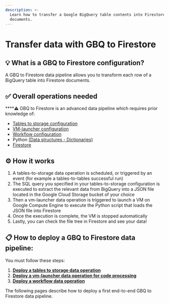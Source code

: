 ```yaml
---
description: >-
  Learn how to transfer a Google BigQuery table contents into Firestore
  documents.
---
```


# Transfer data with GBQ to Firestore

## :bulb: What is a GBQ to Firestore configuration?

A GBQ to Firestore data pipeline allows you to transform each row of a BigQuery table into Firestore documents.

## ✅ **Overall operations needed**

****:warning: GBQ to Firestore is an advanced data pipeline which requires prior knowledge of:

* [Tables to storage configuration](../export-data-with-tables-to-storage/table-to-storage-configuration-file.md)
* [VM-launcher configuration](../execute-code-processings-with-vm-launcher/process-code-with-vm-launcher/vm-launcher-code-processing-configuration-file.md)
* [Workflow configuration](../orchestrate-processings-with-workflow/workflow-configuration-file.md)
* Python [(Data structures - Dictionaries)](https://docs.python.org/3/tutorial/datastructures.html?highlight=dictionary#dictionaries)
* [Firestore](https://firebase.google.com/docs/firestore)

## ⚙️ How it works

1. A tables-to-storage data operation is scheduled, or triggered by an event (for example a tables-to-tables successful run)
2. The SQL query you specified in your tables-to-storage configuration is executed to extract the relevant data from BigQuery into a JSON file located in the Google Cloud Storage bucket of your choice
3. Then a vm-launcher data operation is triggered to launch a VM on Google Compute Engine to execute the Python script that loads the JSON file into Firestore
4. Once the execution is complete, the VM is stopped automatically
5. Lastly, you can check the file tree in Firestore and see your data!

## **📋 How to deploy a GBQ to Firestore data pipeline:**

You must follow these steps:

1. ****[**Deploy a tables to storage data operation**](https://docs.tailer.ai/data-pipeline-operations/export-data-with-tables-to-storage#how-to-deploy-a-table-to-storage-data-operation)****
2. ****[**Deploy a vm-launcher data operation for code processing**](https://docs.tailer.ai/data-pipeline-operations/execute-code-processings-with-vm-launcher/process-code-with-vm-launcher#how-to-deploy-a-vm-launcher-data-operation-for-code-processing)****
3. ****[**Deploy a workflow data operation**](../orchestrate-processings-with-workflow/workflow-configuration-file.md)****

The following pages describe how to deploy a first end-to-end GBQ to Firestore data pipeline.
